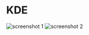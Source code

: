 # KDE

![screenshot 1](https://i.imgur.com/LYT13Od.jpg)
![screenshot 2](https://i.imgur.com/buM2MdM.jpg)
